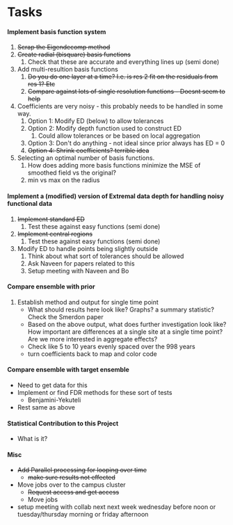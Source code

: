 # Tasks

#### Implement basis function system

1. ~~Scrap the Eigendecomp method~~
2. ~~Create radial (bisquare) basis functions~~
   1. Check that these are accurate and everything lines up (semi done)
3. Add multi-resultion basis functions
   1. ~~Do you do one layer at a time? I.e. is res 2 fit on the residuals from res 1? Etc~~
   2. ~~Compare against lots of single resolution functions - Doesnt seem to help~~
4. Coefficients are very noisy - this probably needs to be handled in some way.
   1. Option 1: Modify ED (below) to allow tolerances
   2. Option 2: Modify depth function used to construct ED 
      1. Could allow tolerances or be based on local aggregation
   3. Option 3: Don't do anything - not ideal since prior always has ED = 0
   4. ~~Option 4: Shrink coefficients? terrible idea~~
5. Selecting an optimal number of basis functions.
   1. How does adding more basis functions minimize the MSE of smoothed field vs the original?
   2. min vs max on the radius

#### Implement a (modified) version of Extremal data depth for handling noisy functional data

1. ~~Implement standard ED~~
   1. Test these against easy functions (semi done)
2. ~~Implement central regions~~
   1. Test these against easy functions (semi done)
3. Modify ED to handle points being slightly outside 
   1. Think about what sort of tolerances should be allowed
   2. Ask Naveen for papers related to this
   3. Setup meeting with Naveen and Bo 

#### Compare ensemble with prior

1. Establish method and output for single time point
   - What should results here look like? Graphs? a summary statistic? Check the Smerdon paper
   - Based on the above output, what does further investigation look like? How important are differences at a single site at a single time point? Are we more interested in aggregate effects?
   - Check like 5 to 10 years evenly spaced over the 998 years 
   - turn coefficients back to map and color code

#### Compare ensemble with target ensemble

- Need to get data for this
- Implement or find FDR methods for these sort of tests
  - Benjamini-Yekuteli
- Rest same as above

#### Statistical Contribution to this Project

- What is it?

#### Misc

- ~~Add Parallel processing for looping over time~~
  - ~~make sure results not effected~~
- Move jobs over to the campus cluster
  - ~~Request access and get access~~
  - Move jobs
- setup meeting with collab next next week wednesday before noon or tuesday/thursday morning or friday afternoon

#### 

